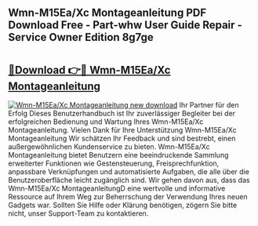 ## Wmn-M15Ea/Xc Montageanleitung PDF Download Free - Part-whw User Guide Repair - Service Owner Edition 8g7ge

# <h2><a href="http://df6h7a.blite.top/?on=Wmn-M15Ea%2fXc+Montageanleitung">🔗Download 👉🔴 Wmn-M15Ea/Xc Montageanleitung</a></h2>

[![Wmn-M15Ea/Xc Montageanleitung new download](https://i.imgur.com/lujVjoI.png)](http://df6h7a.blite.top/?on=Wmn-M15Ea%2fXc+Montageanleitung)
Ihr Partner für den Erfolg Dieses Benutzerhandbuch ist Ihr zuverlässiger Begleiter bei der erfolgreichen Bedienung und Wartung Ihres Wmn-M15Ea/Xc Montageanleitung. Vielen Dank für Ihre Unterstützung Wmn-M15Ea/Xc Montageanleitung Wir schätzen Ihr Feedback und sind bestrebt, einen außergewöhnlichen Kundenservice zu bieten. Wmn-M15Ea/Xc Montageanleitung bietet Benutzern eine beeindruckende Sammlung erweiterter Funktionen wie Gestensteuerung, Freisprechfunktion, anpassbare Verknüpfungen und automatisierte Aufgaben, die alle über die Benutzeroberfläche leicht zugänglich sind. Wir gehen davon aus, dass das Wmn-M15Ea/Xc MontageanleitungD eine wertvolle und informative Ressource auf Ihrem Weg zur Beherrschung der Verwendung Ihres neuen Gadgets war. Sollten Sie Hilfe oder Klärung benötigen, zögern Sie bitte nicht, unser Support-Team zu kontaktieren.
